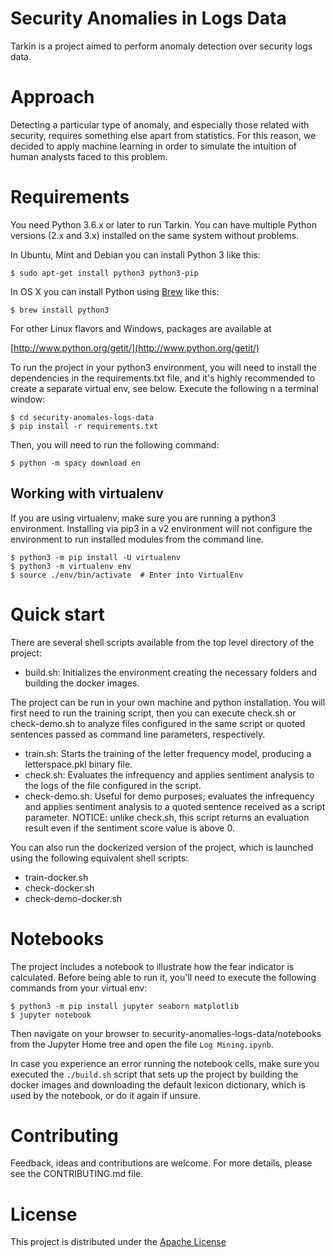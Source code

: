# Security Anomalies in Logs Data

Tarkin is a project aimed to perform anomaly detection over security logs data.

# Approach

Detecting a particular type of anomaly, and especially those related with security, requires something else apart from
statistics. For this reason, we decided to apply machine learning in order to simulate the intuition of human analysts
faced to this problem.

# Requirements

You need Python 3.6.x or later to run  Tarkin. You can have multiple Python versions (2.x and 3.x) installed on the same system without problems.

In Ubuntu, Mint and Debian you can install Python 3 like this:


    $ sudo apt-get install python3 python3-pip
    
In OS X you can install Python using [Brew](https://brew.sh) like this:

    $ brew install python3


For other Linux flavors and Windows, packages are available at

[http://www.python.org/getit/](http://www.python.org/getit/)

To run the project in your python3 environment, you will need to install the dependencies in the requirements.txt file, and
it's highly recommended to create a separate virtual env, see below. Execute the following n a terminal window:


    $ cd security-anomales-logs-data
    $ pip install -r requirements.txt


Then, you will need to run the following command:

    $ python -m spacy download en


## Working with virtualenv

If you are using virtualenv, make sure you are running a python3 environment. Installing via pip3 in a v2 environment
will not configure the environment to run installed modules from the command line.


    $ python3 -m pip install -U virtualenv
    $ python3 -m virtualenv env
    $ source ./env/bin/activate  # Enter into VirtualEnv


# Quick start

There are several shell scripts available from the top level directory of the project:

* build.sh: Initializes the environment creating the necessary folders and building the docker images.

The project can be run in your own machine and python installation. You will first need to run the training script, then
you can execute check.sh or check-demo.sh to analyze files configured in the same script or quoted sentences
passed as command line parameters, respectively.

* train.sh: Starts the training of the letter frequency model, producing a letterspace.pkl binary file.
* check.sh: Evaluates the infrequency and applies sentiment analysis to the logs of the file configured in the script.     
* check-demo.sh: Useful for demo purposes; evaluates the infrequency and applies sentiment analysis to a quoted sentence
received as a script parameter. NOTICE: unlike check.sh, this script returns an evaluation result even if the sentiment
score value is above 0.   

You can also run the dockerized version of the project, which is launched using the following equivalent shell scripts:

* train-docker.sh
* check-docker.sh
* check-demo-docker.sh

# Notebooks

The project includes a notebook to illustrate how the fear indicator is calculated. Before being able to run it, 
you'll need to execute the following commands from your virtual env:

    $ python3 -m pip install jupyter seaborn matplotlib
    $ jupyter notebook

Then navigate on your browser to security-anomalies-logs-data/notebooks from the Jupyter Home tree 
and open the file <code>Log Mining.ipynb</code>. 

In case you experience an error running the notebook cells, make sure you executed the <code>./build.sh</code> script 
that sets up the project by building the docker images and downloading the default lexicon dictionary, which is used 
by the notebook, or do it again if unsure. 

# Contributing

Feedback, ideas and contributions are welcome. For more details, please see the CONTRIBUTING.md file.

# License

This project is distributed under the [Apache License](http://www.apache.org/licenses/LICENSE-2.0)
